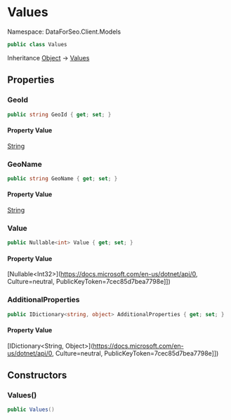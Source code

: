 # Values

Namespace: DataForSeo.Client.Models

```csharp
public class Values
```

Inheritance [Object](https://docs.microsoft.com/en-us/dotnet/api/Object) → [Values](./Values.md)

## Properties

### **GeoId**

```csharp
public string GeoId { get; set; }
```

#### Property Value

[String](https://docs.microsoft.com/en-us/dotnet/api/String)<br>

### **GeoName**

```csharp
public string GeoName { get; set; }
```

#### Property Value

[String](https://docs.microsoft.com/en-us/dotnet/api/String)<br>

### **Value**

```csharp
public Nullable<int> Value { get; set; }
```

#### Property Value

[Nullable&lt;Int32&gt;](https://docs.microsoft.com/en-us/dotnet/api/0, Culture=neutral, PublicKeyToken=7cec85d7bea7798e]])<br>

### **AdditionalProperties**

```csharp
public IDictionary<string, object> AdditionalProperties { get; set; }
```

#### Property Value

[IDictionary&lt;String, Object&gt;](https://docs.microsoft.com/en-us/dotnet/api/0, Culture=neutral, PublicKeyToken=7cec85d7bea7798e]])<br>

## Constructors

### **Values()**

```csharp
public Values()
```
